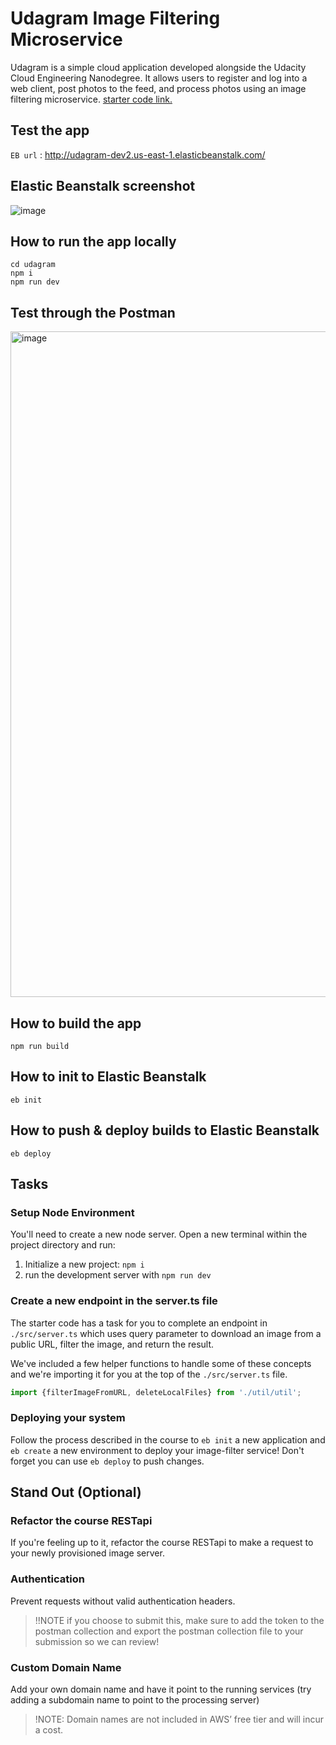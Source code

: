 # Udagram Image Filtering Microservice

Udagram is a simple cloud application developed alongside the Udacity Cloud Engineering Nanodegree. It allows users to register and log into a web client, post photos to the feed, and process photos using an image filtering microservice.
[starter code link.](https://github.com/udacity/cloud-developer/tree/master/course-02/project/image-filter-starter-code)

## Test the app
`EB url` : http://udagram-dev2.us-east-1.elasticbeanstalk.com/

## Elastic Beanstalk screenshot
![image](https://user-images.githubusercontent.com/30593186/188361118-86aee27d-62ec-4704-95f7-826269c56aaa.png)


## How to run the app locally
```
cd udagram
npm i
npm run dev
```
## Test through the Postman
<img width="1065" alt="image" src="https://user-images.githubusercontent.com/30593186/188612966-1d5c8660-d47d-4fce-95f7-b512ea7f4f3e.png">

## How to build the app
```
npm run build
```

## How to init to Elastic Beanstalk
```
eb init
```

## How to push & deploy builds to Elastic Beanstalk
```
eb deploy
```

## Tasks

### Setup Node Environment

You'll need to create a new node server. Open a new terminal within the project directory and run:

1. Initialize a new project: `npm i`
2. run the development server with `npm run dev`

### Create a new endpoint in the server.ts file

The starter code has a task for you to complete an endpoint in `./src/server.ts` which uses query parameter to download an image from a public URL, filter the image, and return the result.

We've included a few helper functions to handle some of these concepts and we're importing it for you at the top of the `./src/server.ts`  file.

```typescript
import {filterImageFromURL, deleteLocalFiles} from './util/util';
```

### Deploying your system

Follow the process described in the course to `eb init` a new application and `eb create` a new environment to deploy your image-filter service! Don't forget you can use `eb deploy` to push changes.

## Stand Out (Optional)

### Refactor the course RESTapi

If you're feeling up to it, refactor the course RESTapi to make a request to your newly provisioned image server.

### Authentication

Prevent requests without valid authentication headers.
> !!NOTE if you choose to submit this, make sure to add the token to the postman collection and export the postman collection file to your submission so we can review!

### Custom Domain Name

Add your own domain name and have it point to the running services (try adding a subdomain name to point to the processing server)
> !NOTE: Domain names are not included in AWS’ free tier and will incur a cost.
